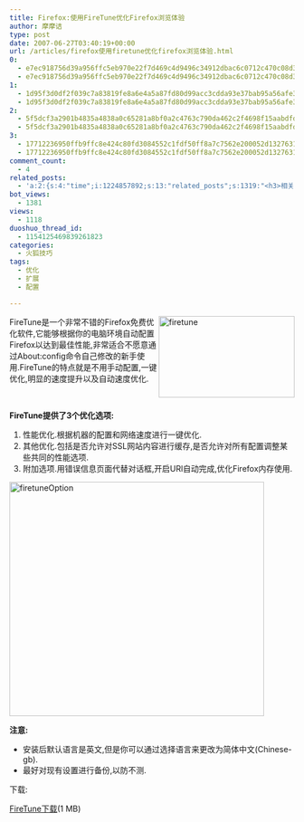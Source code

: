 ```yaml
---
title: Firefox:使用FireTune优化Firefox浏览体验
author: 摩摩诘
type: post
date: 2007-06-27T03:40:19+00:00
url: /articles/firefox使用firetune优化firefox浏览体验.html
0:
  - e7ec918756d39a956ffc5eb970e22f7d469c4d9496c34912dbac6c0712c470c08d3416716d5806f2a48419c6326cf3a6
  - e7ec918756d39a956ffc5eb970e22f7d469c4d9496c34912dbac6c0712c470c08d3416716d5806f2a48419c6326cf3a6
1:
  - 1d95f3d0df2f039c7a83819fe8a6e4a5a87fd80d99acc3cdda93e37bab95a56afe387807ec933dfafdd327ba8cebd522
  - 1d95f3d0df2f039c7a83819fe8a6e4a5a87fd80d99acc3cdda93e37bab95a56afe387807ec933dfafdd327ba8cebd522
2:
  - 5f5dcf3a2901b4835a4838a0c65281a8bf0a2c4763c790da462c2f4698f15aabdfddd9f3ae12c35f9e28842e560fca78
  - 5f5dcf3a2901b4835a4838a0c65281a8bf0a2c4763c790da462c2f4698f15aabdfddd9f3ae12c35f9e28842e560fca78
3:
  - 17712236950ffb9ffc8e424c80fd3084552c1fdf50ff8a7c7562e200052d1327631bbc1fcf56295ade8c8bf29982cfed
  - 17712236950ffb9ffc8e424c80fd3084552c1fdf50ff8a7c7562e200052d1327631bbc1fcf56295ade8c8bf29982cfed
comment_count:
  - 4
related_posts:
  - 'a:2:{s:4:"time";i:1224857892;s:13:"related_posts";s:1319:"<h3>相关日志</h3><ul class="related_post"><li><a href="http://www.digglife.cn/articles/ubuntu%e8%ae%a9%e6%a1%8c%e9%9d%a2%e6%98%be%e7%a4%ba%e5%9b%9e%e6%94%b6%e7%ab%99.html" title="Ubuntu:让桌面显示回收站">Ubuntu:让桌面显示回收站</a></li><li><a href="http://www.digglife.cn/articles/firefox-addons-weekly-issue3.html" title="一周Firefox扩展推荐-第三辑">一周Firefox扩展推荐-第三辑</a></li><li><a href="http://www.digglife.cn/articles/firefox-addons-weekly-issue2.html" title="一周Firefox扩展推荐-第二辑">一周Firefox扩展推荐-第二辑</a></li><li><a href="http://www.digglife.cn/articles/firefox-addons-weekly-issue1.html" title="一周Firefox扩展推荐-第一辑">一周Firefox扩展推荐-第一辑</a></li><li><a href="http://www.digglife.cn/articles/social-web-firefox-yoono.html" title="社会化浏览器扩展Yoono">社会化浏览器扩展Yoono</a></li><li><a href="http://www.digglife.cn/articles/add-google-toolbar-functions-firefox3.html" title="给Firefox 3添加Google Toolbar的功能">给Firefox 3添加Google Toolbar的功能</a></li><li><a href="http://www.digglife.cn/articles/clean-up-desktop-improve-productivity-2.html" title="彻底清空桌面,让启动程序更加高效Part.2">彻底清空桌面,让启动程序更加高效Part.2</a></li></ul>";}'
bot_views:
  - 1381
views:
  - 1118
duoshuo_thread_id:
  - 1154125469839261823
categories:
  - 火狐技巧
tags:
  - 优化
  - 扩展
  - 配置

---
```

<img height="144" alt="firetune" src="http://digglife.qiniudn.com/wp-content/uploads/3/379/2007/06/firetune.png" width="240" align="right" />FireTune是一个非常不错的Firefox免费优化软件,它能够根据你的电脑环境自动配置Firefox以达到最佳性能,非常适合不愿意通过About:config命令自己修改的新手使用.FireTune的特点就是不用手动配置,一键优化,明显的速度提升以及自动速度优化.

&nbsp;

**FireTune提供了3个优化选项:**

  1. 性能优化.根据机器的配置和网络速度进行一键优化.
  2. 其他优化.包括是否允许对SSL网站内容进行缓存,是否允许对所有配置调整某些共同的性能选项.
  3. 附加选项.用错误信息页面代替对话框,开启URl自动完成,优化Firefox内存使用.

<!--more-->

 <img height="414" alt="firetuneOption" src="http://digglife.qiniudn.com/wp-content/uploads/3/379/2007/06/firetuneoption.png" width="450" />

**注意:**

  * 安装后默认语言是英文,但是你可以通过选择语言来更改为简体中文(Chinese-gb).
  * 最好对现有设置进行备份,以防不测.

下载:

<a href="http://dl.totalidea.com/files/public/firetune.exe" target="_blank">FireTune下载</a>(1 MB)